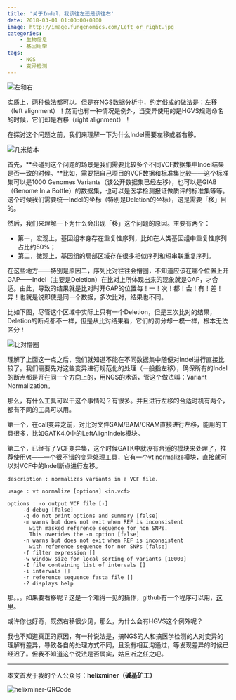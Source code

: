 ```yaml
---
title: '关于Indel，我该往左还是该往右'
date: 2018-03-01 01:00:00+0800
image: http://image.fungenomics.com/Left_or_right.jpg
categories:
    - 生物信息
    - 基因组学
tags:
    - NGS
    - 变异检测
---
```


![左和右](http://image.fungenomics.com/Left_or_right.jpg)

实质上，两种做法都可以。但是在NGS数据分析中，约定俗成的做法是：左移（left alignment）！然而也有一种情况是例外，当变异使用的是HGVS规则命名的时候，它们却是右移（right alignment）！

在探讨这个问题之前，我们来理解一下为什么Indel需要左移或者右移。

![几米绘本](http://image.fungenomics.com/jimi.png)

首先，**会碰到这个问题的场景是我们需要比较多个不同VCF数据集中Indel结果是否一致的时候。**比如，需要把自己项目的VCF数据和标准集比较——这个标准集可以是1000 Genomes Variants（该公开数据集已经左移），也可以是GIAB（Genome In a Bottle）的数据集，也可以是医学检测报证做质评的标准集等等。这个时候我们需要统一Indel的坐标（特别是Deletion的坐标），这是需要「移」目的。

然后，我们来理解一下为什么会出现「移」这个问题的原因。主要有两个：

* 第一，宏观上，基因组本身存在重复性序列，比如在人类基因组中重复性序列占比约50%；
* 第二，微观上，基因组的局部区域存在很多相似序列和短串联重复序列。

在这些地方——特别是原因二，序列比对往往会懵圈，不知道应该在哪个位置上开GAP——Indel（主要是Deletion）在比对上所体现出来的现象就是GAP，才合适。由此，导致的结果就是比对时开GAP的位置每！一！次！都！会！有！差！异！也就是说即使是同一个数据，多次比对，结果也不同。

比如下图，尽管这个区域中实际上只有一个Deletion，但是三次比对的结果，Deletion的断点都不一样，但是从比对结果看，它们的罚分却一模一样，根本无法区分！

![比对懵圈](http://image.fungenomics.com/repeat_mapping.jpeg)

理解了上面这一点之后，我们就知道不能在不同数据集中随便对Indel进行直接比较了。我们需要先对这些变异进行规范化的处理（一般指左移），确保所有的Indel的断点都是开在同一个方向上的，用NGS的术语，管这个做法叫：Variant Normalization。

那么，有什么工具可以干这个事情吗？有很多。并且进行左移的合适时机有两个，都有不同的工具可以用。

第一个，在call变异之前，对比对文件SAM/BAM/CRAM直接进行左移，能用的工具很多，比如GATK4.0中的LeftAlignIndels模块。

第二个，已经有了VCF变异集，这个时候GATK中就没有合适的模块来处理了，推荐使用[vt](https://github.com/atks/vt)——一个很不错的变异处理工具，它有一个vt normalize模块，直接就可以对VCF中的Indel断点进行左移。

```
description : normalizes variants in a VCF file.

usage : vt normalize [options] <in.vcf>

options : -o output VCF file [-]
     -d debug [false]
     -q do not print options and summary [false]
     -m warns but does not exit when REF is inconsistent
       with masked reference sequence for non SNPs.
       This overides the -n option [false]
     -n warns but does not exit when REF is inconsistent
       with reference sequence for non SNPs [false]
     -f filter expression []
     -w window size for local sorting of variants [10000]
     -I file containing list of intervals []
     -i intervals []
     -r reference sequence fasta file []
     -? displays help
```

那。。。如果要右移呢？这是一个难得一见的操作，github有一个程序可以用，[这里](https://github.com/counsyl/hgvs/blob/master/pyhgvs/variants.py)。

或许你也好奇，既然右移很少见，那么，为什么会有HGVS这个例外呢？

我也不知道真正的原因，有一种说法是，搞NGS的人和搞医学检测的人对变异的理解有差异，导致各自的处理方式不同，且没有相互沟通过，等发现差异的时候已经迟了。但我不知道这个说法是否属实，姑且听之任之吧。

------------

本文首发于我的个人公众号：**helixminer（碱基矿工）**

![helixminer-QRCode](https://static.fungenomics.com/images/2021/03/helixminer-mid-red.png)
